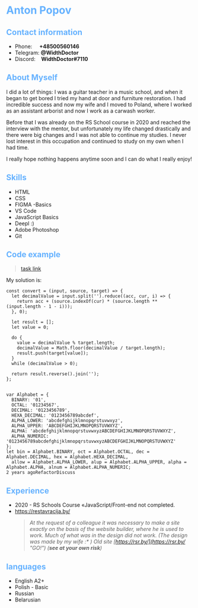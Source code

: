 # <span style="color:#66b2ff">Anton Popov</span>

## <span style="color:#66b2ff">Contact information</span>

- Phone:     **+48500560146**
- Telegram: **@WidthDoctor**
- Discord:    **WidthDoctor#7110**

## <span style="color:#66b2ff">About Myself</span>

I did a lot of things: I was a guitar teacher in a music school, and when it began to get bored I tried my hand at door and furniture restoration. I had incredible success and now my wife and I moved to Poland, where I worked as an assistant arborist and now I work as a carwash worker.

Before that I was already on the RS School course in 2020 and reached the interview with the mentor, but unfortunately my life changed drastically and there were big changes and I was not able to continue my studies. I never lost interest in this occupation and continued to study on my own when I had time.

I really hope nothing happens anytime soon and I can do what I really enjoy!

## <span style="color:#66b2ff">Skills</span>

- HTML
- CSS
- FIGMA -Basics
- VS Code
- JavaScript Basics
- Deepl :)
- Adobe Photoshop
- Git

## <span style="color:#66b2ff">Code example</span>

>[task link](https://www.codewars.com/kata/526a569ca578d7e6e300034e "GO!")

My solution is:

```
const convert = (input, source, target) => {
  let decimalValue = input.split('').reduce((acc, cur, i) => {
    return acc + (source.indexOf(cur) * (source.length ** (input.length - 1 - i)));
  }, 0);

  let result = [];
  let value = 0;

  do {
    value = decimalValue % target.length;
    decimalValue = Math.floor(decimalValue / target.length);
    result.push(target[value]);
  }
  while (decimalValue > 0);

  return result.reverse().join('');
};


var Alphabet = {
  BINARY: '01',
  OCTAL: '01234567',
  DECIMAL: '0123456789',
  HEXA_DECIMAL: '0123456789abcdef',
  ALPHA_LOWER: 'abcdefghijklmnopqrstuvwxyz',
  ALPHA_UPPER: 'ABCDEFGHIJKLMNOPQRSTUVWXYZ',
  ALPHA: 'abcdefghijklmnopqrstuvwxyzABCDEFGHIJKLMNOPQRSTUVWXYZ',
  ALPHA_NUMERIC: '0123456789abcdefghijklmnopqrstuvwxyzABCDEFGHIJKLMNOPQRSTUVWXYZ'
};
let bin = Alphabet.BINARY, oct = Alphabet.OCTAL, dec = Alphabet.DECIMAL, hex = Alphabet.HEXA_DECIMAL,
  allow = Alphabet.ALPHA_LOWER, alup = Alphabet.ALPHA_UPPER, alpha = Alphabet.ALPHA, alnum = Alphabet.ALPHA_NUMERIC;
2 years agoRefactorDiscuss
```

## <span style="color:#66b2ff">Experience</span>

- 2020 - RS Schools Course «JavaScript/Front-end not completed.
- [https://restavracija.by/ ](https://restavracija.by/ "GO!")
  > _At the request of a colleague it was necessary to make a site exactly on the basis of the website builder, where he is used to work. Much of what was in the design did not work. (The design was made by my wife :\* ) Old site [https://rsr.by/](https://rsr.by/ "GO!") (**see at your own risk**)_

## <span style="color:#66b2ff">languages</span>

- English A2+
- Polish - Basic
- Russian
- Belarusian
